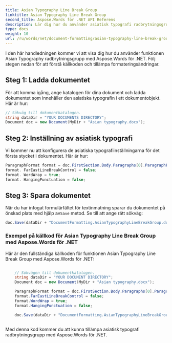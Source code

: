 ```yaml
---
title: Asian Typography Line Break Group
linktitle: Asian Typography Line Break Group
second_title: Aspose.Words för .NET API Referens
description: Lär dig hur du använder asiatisk typografi radbrytningsgrupp med Aspose.Words för .NET.
type: docs
weight: 10
url: /ru/words/net/document-formatting/asian-typography-line-break-group/
---
```


I den här handledningen kommer vi att visa dig hur du använder funktionen Asian Typography radbrytningsgrupp med Aspose.Words för .NET. Följ stegen nedan för att förstå källkoden och tillämpa formateringsändringar.

## Steg 1: Ladda dokumentet

För att komma igång, ange katalogen för dina dokument och ladda dokumentet som innehåller den asiatiska typografin i ett dokumentobjekt. Här är hur:

```csharp
// Sökväg till dokumentkatalogen.
string dataDir = "YOUR DOCUMENTS DIRECTORY";
Document doc = new Document(MyDir + "Asian typography.docx");
```

## Steg 2: Inställning av asiatisk typografi

Vi kommer nu att konfigurera de asiatiska typografiinställningarna för det första stycket i dokumentet. Här är hur:

```csharp
ParagraphFormat format = doc.FirstSection.Body.Paragraphs[0].ParagraphFormat;
format. FarEastLineBreakControl = false;
format. WordWrap = true;
format. HangingPunctuation = false;
```

## Steg 3: Spara dokumentet

 När du har infogat formulärfältet för textinmatning sparar du dokumentet på önskad plats med hjälp av`Save` metod. Se till att ange rätt sökväg:

```csharp
doc.Save(dataDir + "DocumentFormatting.AsianTypographyLineBreakGroup.docx");
```

### Exempel på källkod för Asian Typography Line Break Group med Aspose.Words för .NET

Här är den fullständiga källkoden för funktionen Asian Typography Line Break Group med Aspose.Words för .NET:

```csharp

	// Sökvägen till dokumentkatalogen.
	string dataDir = "YOUR DOCUMENT DIRECTORY";
	Document doc = new Document(MyDir + "Asian typography.docx");

	ParagraphFormat format = doc.FirstSection.Body.Paragraphs[0].ParagraphFormat;
	format.FarEastLineBreakControl = false;
	format.WordWrap = true;
	format.HangingPunctuation = false;

	doc.Save(dataDir + "DocumentFormatting.AsianTypographyLineBreakGroup.docx");
	
```
Med denna kod kommer du att kunna tillämpa asiatisk typografi radbrytningsgrupp med Aspose.Words för .NET.

